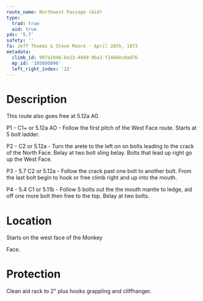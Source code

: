 ```yaml
---
route_name: Northwest Passage (Aid)
type:
  trad: true
  aid: true
yds: '5.7'
safety: ''
fa: Jeff Thomas & Steve Moore - April 28th, 1973
metadata:
  climb_id: 997a1046-be23-4499-9ba3-f2468ec0ad76
  mp_id: '105895096'
  left_right_index: '12'
---
```

# Description
This route also goes free at 5.12a A0.

P1 - C1+ or 5.12a AO - Follow the first pitch of the West Face route. Starts at 5 bolt ladder.

P2 - C2 or 5.12a -  Turn the arete to the left on on bolts leading to the crack of the North Face. Belay at two bolt sling belay. Bolts that lead up right go up the West Face.

P3 - 5.7 C2 or 5.12a - Follow the crack past one bolt to another bolt. From the last bolt begin to hook or free climb right and up into the mouth.

P4 - 5.4 C1 or 5.11b - Follow 5 bolts out the the mouth mantle to ledge, aid off one more bolt then free to the top. Belay at two bolts.

# Location
Starts on the west face of the Monkey

Face.

# Protection
Clean aid rack to 2" plus hooks grappling and cliffhanger.

